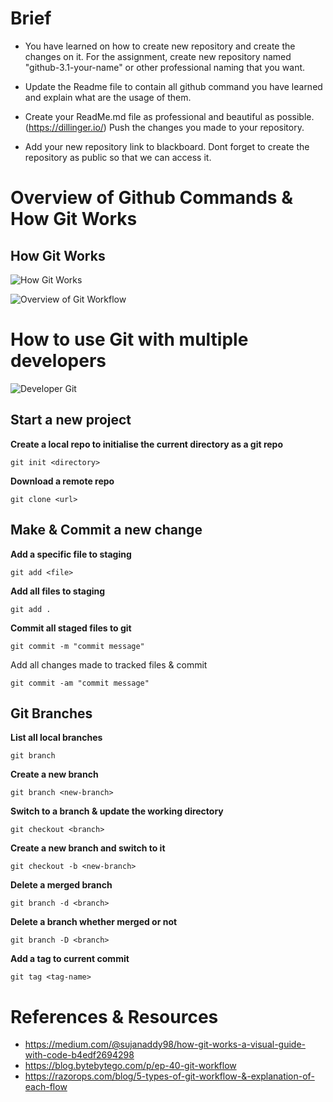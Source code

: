 # Brief
- You have learned on how to create new repository and create the changes on it. For the assignment, create new repository named "github-3.1-your-name" or other professional naming that you want.

- Update the Readme file to contain all github command you have learned and explain what are the usage of them.

- Create your ReadMe.md file as professional and beautiful as possible. (https://dillinger.io/)
Push the changes you made to your repository.

- Add your new repository link to blackboard. Dont forget to create the repository as public so that we can access it.

# Overview of Github Commands & How Git Works

## How Git Works

![How Git Works](https://miro.medium.com/v2/resize:fit:1386/format:webp/1*pEduJdPky05DeojVGVtPpQ.jpeg)

![Overview of Git Workflow](https://razorops.com/images/blog//git-work-flow.gif)

# How to use Git with multiple developers

![Developer Git](https://substackcdn.com/image/fetch/f_auto,q_auto:good,fl_progressive:steep/https%3A%2F%2Fsubstack-post-media.s3.amazonaws.com%2Fpublic%2Fimages%2Fd47de46b-2c7b-43d2-8a9a-a2ebb7600347_1324x2004.jpeg)

## Start a new project

**Create a local repo to initialise the current directory as a git repo**

```
git init <directory>
```

**Download a remote repo**

```
git clone <url>
```

## Make & Commit a new change

**Add a specific file to staging**

```
git add <file>
```

**Add all files to staging**

```
git add .
```

**Commit all staged files to git**

```
git commit -m "commit message"
```

Add all changes made to tracked files & commit 

```
git commit -am "commit message"
```

## Git Branches

**List all local branches**

```
git branch
```

**Create a new branch**

```
git branch <new-branch>
```

**Switch to a branch & update the working directory**

```
git checkout <branch>
```

**Create a new branch and switch to it**

```
git checkout -b <new-branch>
```

**Delete a merged branch**

```
git branch -d <branch>
```

**Delete a branch whether merged or not**

```
git branch -D <branch>
```

**Add a tag to current commit**

```
git tag <tag-name>
```



# References & Resources
- https://medium.com/@sujanaddy98/how-git-works-a-visual-guide-with-code-b4edf2694298
- https://blog.bytebytego.com/p/ep-40-git-workflow
- https://razorops.com/blog/5-types-of-git-workflow-&-explanation-of-each-flow